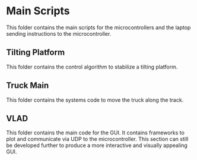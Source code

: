# Main Scripts
This folder contains the main scripts for the microcontrollers and the laptop
sending instructions to the microcontroller.

## Tilting Platform
This folder contains the control algorithm to stabilize a tilting platform.

## Truck Main
This folder contains the systems code to move the truck along the track.

## VLAD
This folder contains the main code for the GUI. It contains frameworks to plot and communicate via UDP to the microcontroller. This section can still be developed further to produce a more interactive and visually appealing GUI.